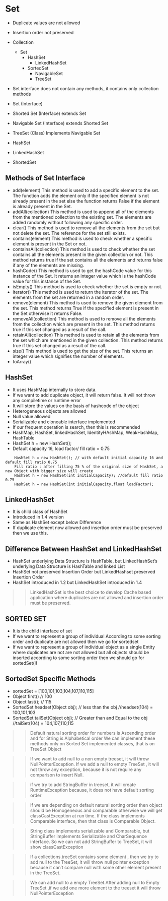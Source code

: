 # Set - Duplicate values are not allowed- Insertion order not preserved- Collection    - Set        - HashSet            - LinkedHashSet        - SortedSet            - NavigableSet            - TreeSet    - Set interface does not contain any methods, it contains only collection methods- Set (Interface)- Shorted Set (Interface) extends Set- Navigable Set (Interface) extends Shorted Set- TreeSet (Class) Implements Navigable Set- HashSet- LinkedHashSet- ShortedSet## Methods of Set Interface- add(element)	This method is used to add a specific element to the set. The function adds the element only if the specified element is not already present in the set else the function returns False if the element is already present in the Set.- addAll(collection)	This method is used to append all of the elements from the mentioned collection to the existing set. The elements are added randomly without following any specific order.- clear()	This method is used to remove all the elements from the set but not delete the set. The reference for the set still exists.- contains(element)	This method is used to check whether a specific element is present in the Set or not.- containsAll(collection)	This method is used to check whether the set contains all the elements present in the given collection or not. This method returns true if the set contains all the elements and returns false if any of the elements are missing.- hashCode()	This method is used to get the hashCode value for this instance of the Set. It returns an integer value which is the hashCode value for this instance of the Set.- isEmpty()	This method is used to check whether the set is empty or not.- iterator()	This method is used to return the iterator of the set. The elements from the set are returned in a random order.- remove(element)	This method is used to remove the given element from the set. This method returns True if the specified element is present in the Set otherwise it returns False.- removeAll(collection)	This method is used to remove all the elements from the collection which are present in the set. This method returns true if this set changed as a result of the call.- retainAll(collection)	This method is used to retain all the elements from the set which are mentioned in the given collection. This method returns true if this set changed as a result of the call.- size()	This method is used to get the size of the set. This returns an integer value which signifies the number of elements.- toArray()## HashSet- It uses HashMap internally to store data.- If we want to add duplicate object, it will return false. It will not throw any compiletime or runtime error- It will store the values on the basis of hashcode of the object- Heterogeneous objects are allowed- Null value allowed- Serializable and cloneable interface implemented- If our frequent operation is search, then this is recommended- HashMap, HashSet, linkedHashSet, IdentityHAshMap, WeakHashMap, HashTable- HashSet h = new HashSet();- Default capacity 16, load factor/ fill ratio = 0.75```    HashSet h = new HashSet(); // with default initial capacity 16 and default fill ratio 0.75    Fill ratio : after filling 75 % of the original size of HashSet, a new Object with bigger size will create    HashSet h = new HashSet(int initialCapacity); //default fill ratio 0.75    HashSet h = new HashSet(int initialCapacity,float loadFactor); ```## LinkedHashSet- It is child class of HashSet- Introduced in 1.4 version- Same as HashSet except below Difference- If duplicate element now allowed and insertion order must be preserved then we use this.## Difference Between HashSet and LinkedHashSet- HashSet underlying Data Structure is HashTable, but LinkedHashSet’s underlying Data Structure is HashTable and linked List- HashSet not preserved Insertion Order but LinkedHashset preserved Insertion Order- HashSet introduced in 1.2 but LinkedHashSet introduced in 1.4>> LinkedHashSet is the best choice to develop Cache based application where duplicates are not allowed and insertion order must be preserved.## SORTED SET- It is the child interface of set- If we want to represent a group of individual According to some sorting order and duplicate are not allowed then we go for sortedset- If we want to represent a group of individual object as a single Entity where duplicates are not are not allowed but all objects should be inserted according to some sorting order then we should go for sortedSet(I)## SortedSet Specific Methods- sortedSet = [100,101,103,104,107,110,115]- Object first()  // 100- Object last(); // 115- SortedSet headset(Object obj); // less than the obj //headset(104) =  100,101,103- SortedSet tailSet(Object obj); // Greater than and Equal to  the obj //tailSet(104) = 104,107,110,115>> Default natural sorting order for numbers is Ascending order and for String is Alphabetical orderWe can implement these methods only on Sorted Set implemented classes, that is on TreeSet Object>> If we want to add null to a non empty treeset, it will throw  NullPointerException. If we add a null to empty TreeSet , it will not throw any exception, because it is not require any comparison to insert Null.>> if we try to add StringBuffer in treeset, it will create RuntimeException because, it does not have default sorting order>> If we are depending on default natural sorting order then object should be Homogeneous and comparable otherwise we will get classCastException at run time. If the class implements Comparable interface, then that class is Comparable Object.>> String class implements serializable and Comparable, but StringBuffer implements Serializable and CharSequence interface. So we can not add StringBuffer to TreeSet, it will show classCastException>> If a collections.treeSet contains some element , then we try to add null to the TreeSet, it will throw null pointer exception because it can’t compare null with some other element present in the TreeSet.>> We can add null to a empty TreeSet.After adding null to Empty TreeSet ,if we add one more element to the treeset it will throw NullPointerException
